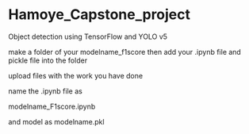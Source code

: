 # Hamoye_Capstone_project
Object detection using TensorFlow and YOLO v5

make a folder of your modelname_f1score then add your .ipynb file and pickle file into the folder 

upload files with the work you have done 

name the .ipynb file as 

modelname_F1score.ipynb

and model as modelname.pkl